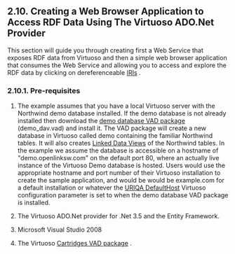 <div>

<div>

<div>

<div>

## 2.10. Creating a Web Browser Application to Access RDF Data Using The Virtuoso ADO.Net Provider

</div>

</div>

</div>

This section will guide you through creating first a Web Service that
exposes RDF data from Virtuoso and then a simple web browser application
that consumes the Web Service and allowing you to access and explore the
RDF data by clicking on dereferenceable
<a href="ch-rdfandsparql.html#rdfiriidtype" class="link"
title="16.1.1. IRI_ID Type">IRIs</a> .

<div>

<div>

<div>

<div>

### 2.10.1. Pre-requisites

</div>

</div>

</div>

<div>

1.  The example assumes that you have a local Virtuoso server with the
    Northwind demo database installed. If the demo database is not
    already installed then download the <a
    href="http://download.openlinksw.com/packages/5.0/virtuoso/demo_dav.vad"
    class="ulink" target="_top">demo database VAD package</a>
    (demo_dav.vad) and install it. The VAD package will create a new
    database in Virtuoso called demo containing the familiar Northwind
    tables. It will also creates
    <a href="rdfviewsrdbms.html" class="link"
    title="16.5. Linked Data Views over RDBMS Data Source">Linked Data
    Views</a> of the Northwind tables. In the example we assume the
    database is accessible on a hostname of "demo.openlinksw.com" on the
    default port 80, where an actually live instance of the Virtuoso
    Demo database is hosted. Users would use the appropriate hostname
    and port number of their Virtuoso installation to create the sample
    application, and would be would be example.com for a default
    installation or whatever the
    <a href="ch-server.html#ini_uriqa" class="link" title="[URIQA]">URIQA
    DefaultHost</a> Virtuoso configuration parameter is set to when the
    demo database VAD package is installed.

2.  The Virtuoso ADO.Net provider for .Net 3.5 and the Entity Framework.

3.  Microsoft Visual Studio 2008

4.  The Virtuoso <a
    href="http://s3.amazonaws.com/opldownload/uda/vad-packages/6.3/virtuoso/cartridges_dav.vad"
    class="ulink" target="_top">Cartridges VAD package</a> .

</div>

</div>

</div>
